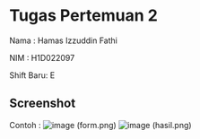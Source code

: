 # Tugas Pertemuan 2
Nama : Hamas Izzuddin Fathi

NIM : H1D022097

Shift Baru: E

## Screenshot
Contoh :
![image](https://github.com/user-attachments/assets/410d6a44-9674-428f-a446-3929e83b0385) (form.png)
![image](https://github.com/user-attachments/assets/aaa363da-24eb-429a-a891-ab5b5fc0fede) (hasil.png)
